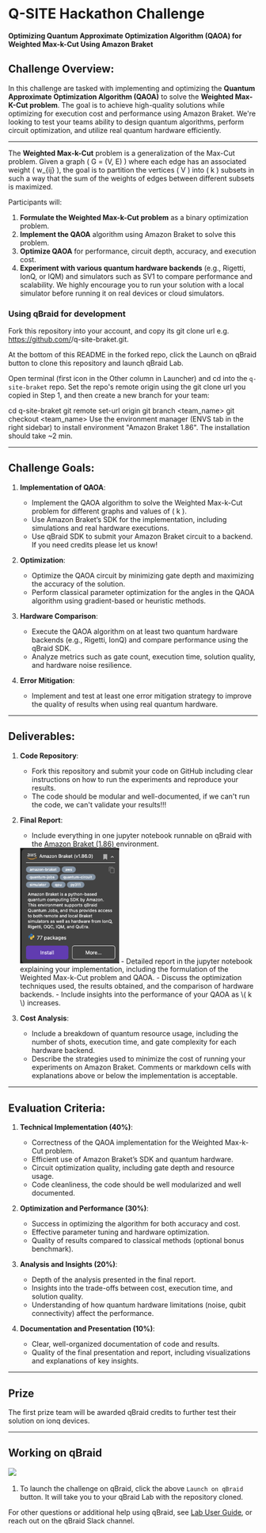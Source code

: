 # Q-SITE Hackathon Challenge

**Optimizing Quantum Approximate Optimization Algorithm (QAOA) for Weighted Max-k-Cut Using Amazon Braket**

## **Challenge Overview:**

In this challenge are tasked with implementing and optimizing the **Quantum Approximate Optimization Algorithm (QAOA)** to solve the **Weighted Max-K-Cut problem**. The goal is to achieve high-quality solutions while optimizing for execution cost and performance using Amazon Braket. We're looking to test your teams ability to design quantum algorithms, perform circuit optimization, and utilize real quantum hardware efficiently.

---
The **Weighted Max-k-Cut** problem is a generalization of the Max-Cut problem. Given a graph \( G = (V, E) \) where each edge has an associated weight \( w_{ij} \), the goal is to partition the vertices \( V \) into \( k \) subsets in such a way that the sum of the weights of edges between different subsets is maximized.

Participants will:

1. **Formulate the Weighted Max-k-Cut problem** as a binary optimization problem.
2. **Implement the QAOA** algorithm using Amazon Braket to solve this problem.
3. **Optimize QAOA** for performance, circuit depth, accuracy, and execution cost.
4. **Experiment with various quantum hardware backends** (e.g., Rigetti, IonQ, or IQM) and simulators such as SV1 to compare performance and scalability. We highly encourage you to run your solution with a local simulator before running it on real devices or cloud simulators.

### Using qBraid for development
Fork this repository into your account, and copy its git clone url e.g. https://github.com/<user>/q-site-braket.git. 

At the bottom of this README in the forked repo, click the Launch on qBraid button to clone this repository and launch qBraid Lab.

Open terminal (first icon in the Other column in Launcher) and cd into the `q-site-braket` repo. Set the repo's remote origin using the git clone url you copied in Step 1, and then create a new branch for your team:

cd q-site-braket
git remote set-url origin <url>
git branch <team_name>
git checkout <team_name>
Use the environment manager (ENVS tab in the right sidebar) to install environment "Amazon Braket 1.86". The installation should take ~2 min.

---

## **Challenge Goals:**

1. **Implementation of QAOA**: 
   - Implement the QAOA algorithm to solve the Weighted Max-k-Cut problem for different graphs and values of \( k \).
   - Use Amazon Braket’s SDK for the implementation, including simulations and real hardware executions.
   - Use qBraid SDK to submit your Amazon Braket circuit to a backend. If you need credits please let us know!

2. **Optimization**:
   - Optimize the QAOA circuit by minimizing gate depth and maximizing the accuracy of the solution.
   - Perform classical parameter optimization for the angles in the QAOA algorithm using gradient-based or heuristic methods.

3. **Hardware Comparison**:
   - Execute the QAOA algorithm on at least two quantum hardware backends (e.g., Rigetti, IonQ) and compare performance using the qBraid SDK.
   - Analyze metrics such as gate count, execution time, solution quality, and hardware noise resilience. 

4. **Error Mitigation**:
   - Implement and test at least one error mitigation strategy to improve the quality of results when using real quantum hardware.

---

## **Deliverables:**

1. **Code Repository**:
   - Fork this repository and submit your code on GitHub including clear instructions on how to run the experiments and reproduce your results.
   - The code should be modular and well-documented, if we can't run the code, we can't validate your results!!!

2. **Final Report**:
   - Include everything in one jupyter notebook runnable on qBraid with the [Amazon Braket (1.86) ](https://docs.qbraid.com/lab/user-guide/environments#install-environment) environment.
    <img src="./amazon_braket_v186.png" width="200px" style="margin: auto;"> 
   - Detailed report in the jupyter notebook explaining your implementation, including the formulation of the Weighted Max-k-Cut problem and QAOA.
   - Discuss the optimization techniques used, the results obtained, and the comparison of hardware backends.
   - Include insights into the performance of your QAOA as \( k \) increases.

3. **Cost Analysis**:
   - Include a breakdown of quantum resource usage, including the number of shots, execution time, and gate complexity for each hardware backend.
   - Describe the strategies used to minimize the cost of running your experiments on Amazon Braket. Comments or markdown cells with explanations above or below the implementation is acceptable.

---

## **Evaluation Criteria**:

1. **Technical Implementation (40%)**:
   - Correctness of the QAOA implementation for the Weighted Max-k-Cut problem.
   - Efficient use of Amazon Braket’s SDK and quantum hardware.
   - Circuit optimization quality, including gate depth and resource usage.
   - Code cleanliness, the code should be well modularized and well documented.

2. **Optimization and Performance (30%)**:
   - Success in optimizing the algorithm for both accuracy and cost.
   - Effective parameter tuning and hardware optimization.
   - Quality of results compared to classical methods (optional bonus benchmark).

3. **Analysis and Insights (20%)**:
   - Depth of the analysis presented in the final report.
   - Insights into the trade-offs between cost, execution time, and solution quality.
   - Understanding of how quantum hardware limitations (noise, qubit connectivity) affect the performance.

4. **Documentation and Presentation (10%)**:
   - Clear, well-organized documentation of code and results.
   - Quality of the final presentation and report, including visualizations and explanations of key insights.
---
## Prize

The first prize team will be awarded qBraid credits to further test their solution on ionq devices.

---

## Working on qBraid
[<img src="https://qbraid-static.s3.amazonaws.com/logos/Launch_on_qBraid_white.png" width="150">](https://account.qbraid.com?gitHubUrl=https://github.com/qbraid/q-site-braket.git)
1. To launch the challenge on qBraid, click the above `Launch on qBraid` button. It will take you to your qBraid Lab with the repository cloned.


For other questions or additional help using qBraid, see [Lab User Guide](https://docs.qbraid.com/en/latest/), or reach out on the qBraid Slack channel.
